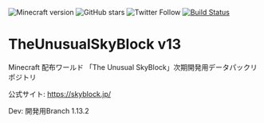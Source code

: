 ![Minecraft version](https://img.shields.io/badge/version-1.13.2-blue.svg)
![GitHub stars](https://img.shields.io/github/stars/TUSB/TheUnusualSkyBlock.svg?style=social)
![Twitter Follow](https://img.shields.io/twitter/follow/TUSkyBlock.svg?style=social)
[![Build Status](https://travis-ci.com/TUSB/TheUnusualSkyBlock.svg?branch=dev)](https://travis-ci.com/TUSB/TheUnusualSkyBlock)

# TheUnusualSkyBlock v13
Minecraft 配布ワールド 「The Unusual SkyBlock」次期開発用データパックリポジトリ

公式サイト: https://skyblock.jp/

Dev: 開発用Branch 1.13.2